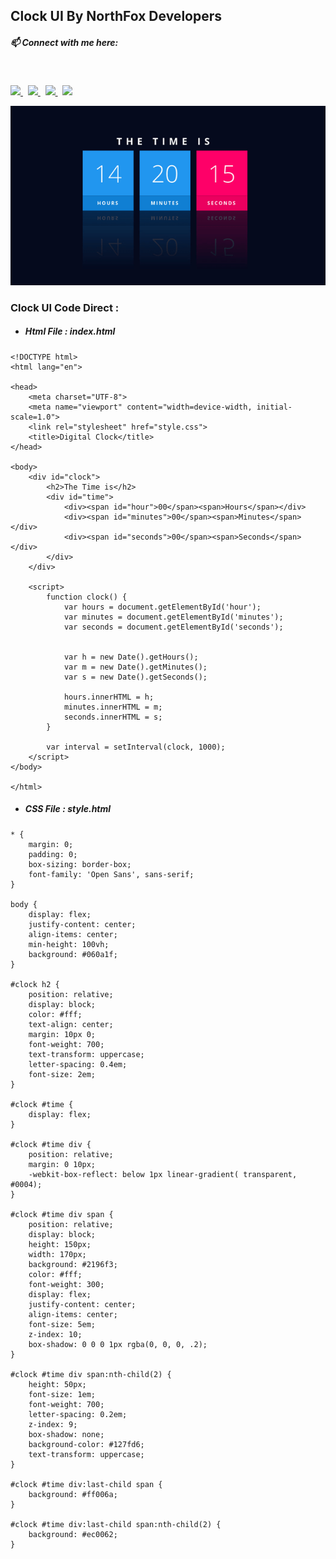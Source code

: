 ## Clock UI By NorthFox Developers

##### 📫 Connect with me here:<br />
 <br />
 <p>
  <a href="https://www.instagram.com/princu09">
    <img src="https://img.shields.io/badge/princu.09-386938188?style=flat&logo=instagram&color=black">
  </a> &nbsp; 
  <a href="https://twitter.com/princu09">
    <img src="https://img.shields.io/badge/@princu09-30302f?style=flat&logo=twitter&color=black">
  </a>&nbsp; 
  <a href="https://github.com/princu09">
    <img src="https://img.shields.io/badge/@princu09-30302f?style=flat&logo=github&color=black">
  </a>&nbsp;
    <a href="https://www.t.me/proghub09">
    <img src="https://img.shields.io/badge/ProgHub09-386938188?style=flat&logo=telegram&color=black">
  </a>
</p>

[![Clock UI](https://github.com/princu09/Digital-Clock/blob/master/Screen%20Rec.gif?raw=true)](https://github.com/princu09/Digital-Clock)


### Clock UI Code Direct :


- ##### Html File : index.html
```
<!DOCTYPE html>
<html lang="en">

<head>
    <meta charset="UTF-8">
    <meta name="viewport" content="width=device-width, initial-scale=1.0">
    <link rel="stylesheet" href="style.css">
    <title>Digital Clock</title>
</head>

<body>
    <div id="clock">
        <h2>The Time is</h2>
        <div id="time">
            <div><span id="hour">00</span><span>Hours</span></div>
            <div><span id="minutes">00</span><span>Minutes</span></div>
            <div><span id="seconds">00</span><span>Seconds</span></div>
        </div>
    </div>

    <script>
        function clock() {
            var hours = document.getElementById('hour');
            var minutes = document.getElementById('minutes');
            var seconds = document.getElementById('seconds');


            var h = new Date().getHours();
            var m = new Date().getMinutes();
            var s = new Date().getSeconds();

            hours.innerHTML = h;
            minutes.innerHTML = m;
            seconds.innerHTML = s;
        }

        var interval = setInterval(clock, 1000);
    </script>
</body>

</html>
```



- ##### CSS File : style.html
```
* {
    margin: 0;
    padding: 0;
    box-sizing: border-box;
    font-family: 'Open Sans', sans-serif;
}

body {
    display: flex;
    justify-content: center;
    align-items: center;
    min-height: 100vh;
    background: #060a1f;
}

#clock h2 {
    position: relative;
    display: block;
    color: #fff;
    text-align: center;
    margin: 10px 0;
    font-weight: 700;
    text-transform: uppercase;
    letter-spacing: 0.4em;
    font-size: 2em;
}

#clock #time {
    display: flex;
}

#clock #time div {
    position: relative;
    margin: 0 10px;
    -webkit-box-reflect: below 1px linear-gradient( transparent, #0004);
}

#clock #time div span {
    position: relative;
    display: block;
    height: 150px;
    width: 170px;
    background: #2196f3;
    color: #fff;
    font-weight: 300;
    display: flex;
    justify-content: center;
    align-items: center;
    font-size: 5em;
    z-index: 10;
    box-shadow: 0 0 0 1px rgba(0, 0, 0, .2);
}

#clock #time div span:nth-child(2) {
    height: 50px;
    font-size: 1em;
    font-weight: 700;
    letter-spacing: 0.2em;
    z-index: 9;
    box-shadow: none;
    background-color: #127fd6;
    text-transform: uppercase;
}

#clock #time div:last-child span {
    background: #ff006a;
}

#clock #time div:last-child span:nth-child(2) {
    background: #ec0062;
}
```
